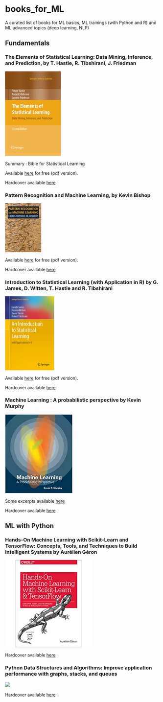 # books_for_ML

A curated list of books for ML basics, ML trainings (with Python and R) and ML advanced topics (deep learning, NLP)


## Fundamentals

### The Elements of Statistical Learning: Data Mining, Inference, and Prediction, by T. Hastie, R. Tibshirani, J. Friedman 

![](covers/els.jpg)

Summary : Bible for Statistical Learning

Available [here](https://web.stanford.edu/~hastie/Papers/) for free (pdf version).

Hardcover available [here](https://www.amazon.fr/Elements-Statistical-Learning-Inference-Prediction/dp/0387848576)

### Pattern Recognition and Machine Learning, by Kevin Bishop

![](covers/pattern.jpg)


Available [here](http://users.isr.ist.utl.pt/~wurmd/Livros/school/) for free (pdf version).

Hardcover available [here](https://www.amazon.fr/Pattern-Recognition-Machine-Learning-Christopher/dp/0387310738)


### Introduction to Statistical Learning (with Application in R) by G. James, D. Witten, T. Hastie and R. Tibshirani

<img src="covers/isl.jpg" width="160">



Available [here](http://www-bcf.usc.edu/~gareth/ISL/) for free (pdf version).

Hardcover available [here](https://www.amazon.com/Introduction-Statistical-Learning-Applications-Statistics/dp/1461471370)

### Machine Learning : A probabilistic perspective by Kevin Murphy

![](covers/pro.webp)

Some excerpts available [here](https://www.cs.ubc.ca/~murphyk/MLbook/)

Hardcover available [here](https://www.amazon.com/Machine-Learning-Probabilistic-Perspective-Computation/dp/0262018020/ref=sr_1_2?ie=UTF8&qid=1336857747&sr=8-2) 



## ML with Python

### Hands-On Machine Learning with Scikit-Learn and TensorFlow: Concepts, Tools, and Techniques to Build Intelligent Systems by Aurélien Géron


![](covers/handson.jpg)

 
Hardcover available [here](https://www.amazon.com/_/dp/1491962291?tag=oreilly20-20)


### Python Data Structures and Algorithms: Improve application performance with graphs, stacks, and queues


![](covers/pythondata.jpg)


Hardcover available [here](https://www.amazon.com/Python-Data-Structures-Algorithms-application/dp/1786467356)